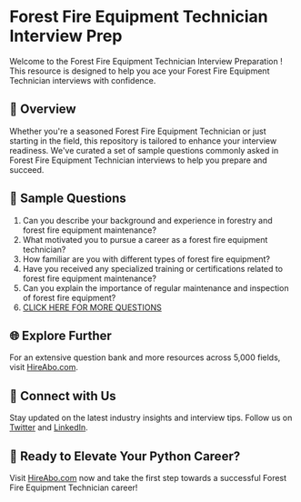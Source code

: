 # Forest Fire Equipment Technician Interview Prep

Welcome to the Forest Fire Equipment Technician Interview Preparation ! This resource is designed to help you ace your Forest Fire Equipment Technician interviews with confidence.

## 🚀 Overview

Whether you're a seasoned Forest Fire Equipment Technician or just starting in the field, this repository is tailored to enhance your interview readiness. We've curated a set of sample questions commonly asked in Forest Fire Equipment Technician interviews to help you prepare and succeed.

## 📝 Sample Questions

1. Can you describe your background and experience in forestry and forest fire equipment maintenance?
2. What motivated you to pursue a career as a forest fire equipment technician?
3. How familiar are you with different types of forest fire equipment?
4. Have you received any specialized training or certifications related to forest fire equipment maintenance?
5. Can you explain the importance of regular maintenance and inspection of forest fire equipment?
6. [CLICK HERE FOR MORE QUESTIONS](https://hireabo.com/job/10_2_48/Forest%20Fire%20Equipment%20Technician)

## 🌐 Explore Further

For an extensive question bank and more resources across 5,000 fields, visit [HireAbo.com](https://www.hireabo.com).

## 📱 Connect with Us

Stay updated on the latest industry insights and interview tips. Follow us on [Twitter](https://twitter.com/hireabo) and [LinkedIn](https://www.linkedin.com/in/hire-abo-3609972a8/).

## 🚀 Ready to Elevate Your Python Career?

Visit [HireAbo.com](https://www.hireabo.com) now and take the first step towards a successful Forest Fire Equipment Technician career!